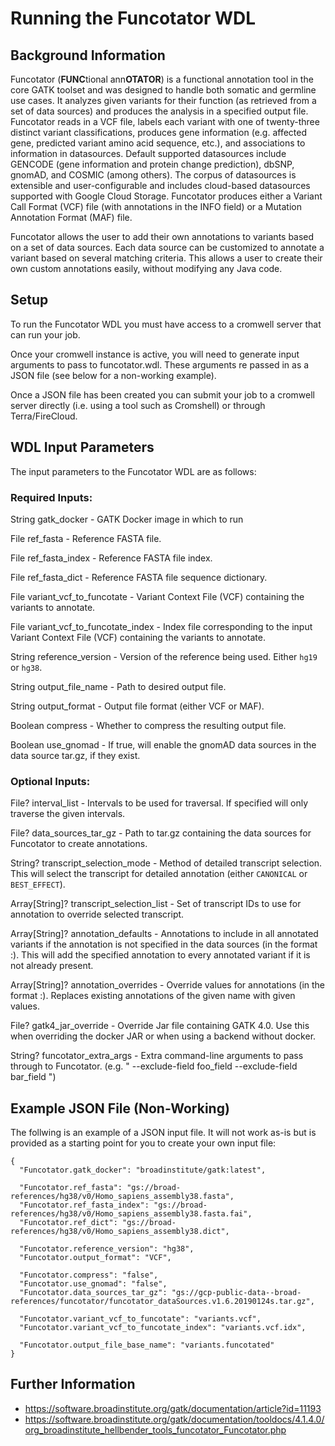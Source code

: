 # Running the Funcotator WDL

## Background Information
Funcotator (**FUNC**tional ann**OTATOR**) is a functional annotation tool in the core GATK toolset and was designed to handle both somatic and germline use cases. It analyzes given variants for their function (as retrieved from a set of data sources) and produces the analysis in a specified output file.  Funcotator reads in a VCF file, labels each variant with one of twenty-three distinct variant classifications, produces gene information (e.g. affected gene, predicted variant amino acid sequence, etc.), and associations to information in datasources. Default supported datasources include GENCODE (gene information and protein change prediction), dbSNP, gnomAD, and COSMIC (among others). The corpus of datasources is extensible and user-configurable and includes cloud-based datasources supported with Google Cloud Storage. Funcotator produces either a Variant Call Format (VCF) file (with annotations in the INFO field) or a Mutation Annotation Format (MAF) file.

Funcotator allows the user to add their own annotations to variants based on a set of data sources.  Each data source can be customized to annotate a variant based on several matching criteria.  This allows a user to create their own custom annotations easily, without modifying any Java code.

## Setup 

To run the Funcotator WDL you must have access to a cromwell server that can run your job.

Once your cromwell instance is active, you will need to generate input arguments to pass to funcotator.wdl.  These arguments re passed in as a JSON file (see below for a non-working example).

Once a JSON file has been created you can submit your job to a cromwell server directly (i.e. using a tool such as Cromshell) or through Terra/FireCloud.

## WDL Input Parameters

The input parameters to the Funcotator WDL are as follows:

### Required Inputs:
String gatk_docker                  - GATK Docker image in which to run

File ref_fasta                      - Reference FASTA file.

File ref_fasta_index                - Reference FASTA file index.

File ref_fasta_dict                 - Reference FASTA file sequence dictionary.

File variant_vcf_to_funcotate       - Variant Context File (VCF) containing the variants to annotate.

File variant_vcf_to_funcotate_index - Index file corresponding to the input Variant Context File (VCF) containing the variants to annotate.

String reference_version            - Version of the reference being used.  Either `hg19` or `hg38`.

String output_file_name             - Path to desired output file.

String output_format                - Output file format (either VCF or MAF).

Boolean compress				    - Whether to compress the resulting output file.

Boolean use_gnomad                  - If true, will enable the gnomAD data sources in the data source tar.gz, if they exist.


### Optional Inputs:
File? interval_list                      - Intervals to be used for traversal.  If specified will only traverse the given intervals.

File? data_sources_tar_gz                - Path to tar.gz containing the data sources for Funcotator to create annotations.

String? transcript_selection_mode        - Method of detailed transcript selection.  This will select the transcript for detailed annotation (either `CANONICAL` or `BEST_EFFECT`).

Array[String]? transcript_selection_list - Set of transcript IDs to use for annotation to override selected transcript.

Array[String]? annotation_defaults       - Annotations to include in all annotated variants if the annotation is not specified in the data sources (in the format <ANNOTATION>:<VALUE>).  This will add the specified annotation to every annotated variant if it is not already present.

Array[String]? annotation_overrides      - Override values for annotations (in the format <ANNOTATION>:<VALUE>).  Replaces existing annotations of the given name with given values.

File? gatk4_jar_override                 - Override Jar file containing GATK 4.0.  Use this when overriding the docker JAR or when using a backend without docker.

String? funcotator_extra_args            - Extra command-line arguments to pass through to Funcotator.  (e.g. " --exclude-field foo_field --exclude-field bar_field ")

## Example JSON File (Non-Working)

The follwing is an example of a JSON input file.  It will not work as-is but is provided as a starting point for you to create your own input file:

```
{
  "Funcotator.gatk_docker": "broadinstitute/gatk:latest",
  
  "Funcotator.ref_fasta": "gs://broad-references/hg38/v0/Homo_sapiens_assembly38.fasta",
  "Funcotator.ref_fasta_index": "gs://broad-references/hg38/v0/Homo_sapiens_assembly38.fasta.fai",
  "Funcotator.ref_dict": "gs://broad-references/hg38/v0/Homo_sapiens_assembly38.dict",
  
  "Funcotator.reference_version": "hg38",
  "Funcotator.output_format": "VCF",

  "Funcotator.compress": "false",
  "Funcotator.use_gnomad": "false",
  "Funcotator.data_sources_tar_gz": "gs://gcp-public-data--broad-references/funcotator/funcotator_dataSources.v1.6.20190124s.tar.gz",

  "Funcotator.variant_vcf_to_funcotate": "variants.vcf",
  "Funcotator.variant_vcf_to_funcotate_index": "variants.vcf.idx",
  
  "Funcotator.output_file_base_name": "variants.funcotated"
}
```

## Further Information
 - https://software.broadinstitute.org/gatk/documentation/article?id=11193
 - https://software.broadinstitute.org/gatk/documentation/tooldocs/4.1.4.0/org_broadinstitute_hellbender_tools_funcotator_Funcotator.php
 
 